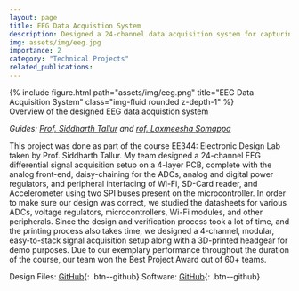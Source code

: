 ```yaml
---
layout: page
title: EEG Data Acquistion System
description: Designed a 24-channel data acquisition system for capturing EEG signals
img: assets/img/eeg.jpg
importance: 2
category: "Technical Projects"
related_publications:
---
```


<div class="row">
    <div class="col-sm mt-4 mt-md-0">
        {% include figure.html path="assets/img/eeg.png" title="EEG Data Acquisition System" class="img-fluid rounded z-depth-1" %}
    </div>
</div>
<div class="caption">
    Overview of the designed EEG data acquistion system
</div>

_Guides: [Prof. Siddharth Tallur](https://www.ee.iitb.ac.in/web/people/siddharth-tallur/) and [rof. Laxmeesha Somappa](https://www.ee.iitb.ac.in/web/people/laxmeesha-somappa/)_

This project was done as part of the course EE344: Electronic Design Lab taken by Prof. Siddharth Tallur. My team designed a 24-channel EEG differential signal acquisition setup on a 4-layer PCB, complete with the analog front-end, daisy-chaining for the ADCs, analog and digital power regulators, and peripheral interfacing of Wi-Fi, SD-Card reader, and Accelerometer using two SPI buses present on the microcontroller. In order to make sure our design was correct, we studied the datasheets for various ADCs, voltage regulators, microcontrollers, Wi-Fi modules, and other peripherals. Since the design and verification process took a lot of time, and the printing process also takes time, we designed a 4-channel, modular, easy-to-stack signal acquisition setup along with a 3D-printed headgear for demo purposes. Due to our exemplary performance throughout the duration of the course, our team won the Best Project Award out of 60+ teams.

Design Files: [GitHub](https://github.com/AnubhavBhatla/EEG-Data-Acquisition-System){: .btn--github} Software: [GitHub](https://github.com/aweditya/welbci){: .btn--github}
